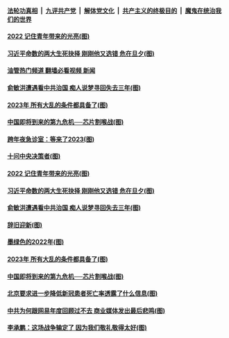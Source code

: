 ####  [法轮功真相](../../../../basic/blob/master/README.md?t=01040012) &nbsp;|&nbsp; [九评共产党](../../../../9ping.md/blob/master/README.md?t=01040012) &nbsp;|&nbsp; [解体党文化](../../../../jtdwh.md/blob/master/README.md?t=01040012)  &nbsp;|&nbsp; [共产主义的终极目的](../../../../gczydzjmd.md/blob/master/README.md?t=01040012) &nbsp;|&nbsp; [魔鬼在统治我们的世界](../../../../mgztzwmdsj.md/blob/master/README.md?t=01040012) 

#### [2022 记住青年带来的光亮(图)](../pages/p4/1025563.md?t=01040012) 

#### [习近平命数的两大生死抉择 刚刚他又选错 危在旦夕(图)](../pages/p4/1025545.md?t=01040012) 

#### [油管热门频道 翻墙必看视频 新闻](http://129.146.143.75:81/youtube.html?01040012)

#### [俞敏洪遭遇看中共治国 痴人说梦寻回失去三年(图)](../pages/p4/1024910.md?t=01040012) 


#### [2023年 所有大乱的条件都具备了(图)](../pages/p4/1025485.md?t=01040012) 

#### [中国即将到来的第九危机──芯片割喉战(图)](../pages/p4/1025484.md?t=01040012) 




#### [跨年夜急诊室：等来了2023(图)](../pages/p4/1025566.md?t=01040012) 

#### [十问中央决策者(图)](../pages/p4/1025565.md?t=01040012) 

#### [2022 记住青年带来的光亮(图)](../pages/p4/1025563.md?t=01040012) 

#### [习近平命数的两大生死抉择 刚刚他又选错 危在旦夕(图)](../pages/p4/1025545.md?t=01040012) 

#### [俞敏洪遭遇看中共治国 痴人说梦寻回失去三年(图)](../pages/p4/1024910.md?t=01040012) 

#### [辞旧迎新(图)](../pages/p4/1025550.md?t=01040012) 





#### [墨绿色的2022年(图)](../pages/p4/1025509.md?t=01040012) 


#### [2023年 所有大乱的条件都具备了(图)](../pages/p4/1025485.md?t=01040012) 

#### [中国即将到来的第九危机──芯片割喉战(图)](../pages/p4/1025484.md?t=01040012) 

#### [北京要求进一步降低新冠患者死亡率透露了什么信息(图)](../pages/p4/1025483.md?t=01040012) 

#### [中共为何跟网易年度回顾过不去 商业媒体发出最后悲鸣(图)](../pages/p4/1025469.md?t=01040012) 

#### [李承鹏：这场战争输定了 因为我们敬礼敬得太好(图)](../pages/p4/1025451.md?t=01040012) 

<img src='http://gfw-breaker.win/goodnews/indexes/p4.md' width='0px' height='0px'/>

